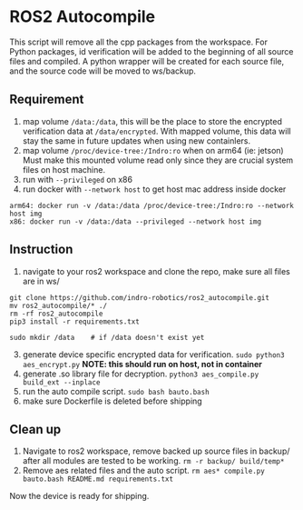 # ROS2 Autocompile
This script will remove all the cpp packages from the workspace. For Python packages, id verification will be added to the beginning of all source files and compiled. A python wrapper will be created for each source file, and the source code will be moved to ws/backup.

## Requirement
1. map volume `/data:/data`, this will be the place to store the encrypted verification data at `/data/encrypted`. With mapped volume, this data will stay the same in future updates when using new containlers.
2. map volume `/proc/device-tree:/Indro:ro` when on arm64 (ie: jetson) Must make this mounted volume read only since they are crucial system files on host machine.
3. run with `--privileged` on x86
4. run docker with `--network host` to get host mac address inside docker
```
arm64: docker run -v /data:/data /proc/device-tree:/Indro:ro --network host img
x86: docker run -v /data:/data --privileged --network host img
```
## Instruction
1. navigate to your ros2 workspace and clone the repo, make sure all files are in ws/
```
git clone https://github.com/indro-robotics/ros2_autocompile.git
mv ros2_autocompile/* ./
rm -rf ros2_autocompile
pip3 install -r requirements.txt

sudo mkdir /data    # if /data doesn't exist yet
```
3. generate device specific encrypted data for verification. `sudo python3 aes_encrypt.py` **NOTE: this should run on host, not in container**
4. generate .so library file for decryption. `python3 aes_compile.py build_ext --inplace`
5. run the auto compile script. `sudo bash bauto.bash`
6. make sure Dockerfile is deleted before shipping

## Clean up
1. Navigate to ros2 workspace, remove backed up source files in backup/ after all modules are tested to be working. `rm -r backup/ build/temp*`
2. Remove aes related files and the auto script. `rm aes* compile.py bauto.bash README.md requirements.txt`

Now the device is ready for shipping.
